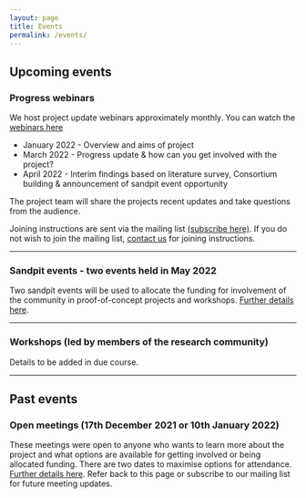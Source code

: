 ```yaml
---
layout: page
title: Events
permalink: /events/
---
```

## Upcoming events

### Progress webinars

We host project update webinars approximately monthly. You can watch the [webinars here](/resources/)

* January 2022 - Overview and aims of project
* March 2022 - Progress update & how can you get involved with the project?
* April 2022 - Interim findings based on literature survey, Consortium building & announcement of sandpit event opportunity


The project team will share the projects recent updates and take questions from the audience. 

Joining instructions are sent via the mailing list [(subscribe here)](/subscribe). If you do not wish to join the mailing list, [contact us](/contact/) for joining instructions. 

---

### Sandpit events - two events held in May 2022

Two sandpit events will be used to allocate the funding for involvement of the community in proof-of-concept projects and workshops. [Further details here](/sandpit/). 

---

### Workshops (led by members of the research community)

Details to be added in due course. 


--- 

## Past events

### Open meetings (17th December 2021 or 10th January 2022) 

These meetings were open to anyone who wants to learn more about the project and what options are available for getting involved or being allocated funding. There are two dates to maximise options for attendance. [Further details here](/open-meetings/). 
Refer back to this page or subscribe to our mailing list for future meeting updates.
